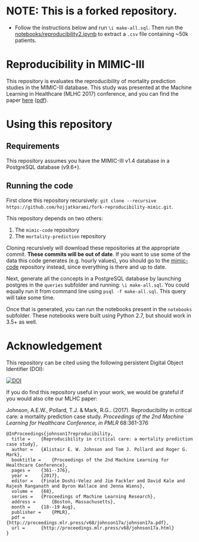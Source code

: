 # NOTE: This is a forked repository.

- Follow the instructions below and run `\i make-all.sql`. Then run the [notebooks/reproducibility2.ipynb](notebooks/reproducibility2.ipynb) to extract a `.csv` file containing ~50k patients.

# Reproducibility in MIMIC-III

This repository is evaluates the reproducibility of mortality prediction studies in the MIMIC-III database.
This study was presented at the Machine Learning in Healthcare (MLHC 2017) conference, and you can find the paper [here](http://proceedings.mlr.press/v68/johnson17a.html) ([pdf](http://proceedings.mlr.press/v68/johnson17a/johnson17a.pdf)).

# Using this repository

## Requirements

This repository assumes you have the MIMIC-III v1.4 database in a PostgreSQL database (v9.6+).

## Running the code

First clone this repository recursively: `git clone --recursive https://github.com/hojjatkarami/fork-reproducibility-mimic.git`.

This repository depends on two others:

1. The `mimic-code` repository
2. The `mortality-prediction` repository

Cloning recursively will download these repositories at the appropriate commit. **These commits will be out of date**. If you want to use some of the data this code generates (e.g. hourly values), you should go to the [mimic-code](https://github.com/mit-lcp/mimic-code) repository instead, since everything is there and up to date.

Next, generate all the concepts in a PostgreSQL database by launching postgres in the `queries` subfolder and running: `\i make-all.sql`. You could equally run it from command line using `psql -f make-all.sql`. This query will take some time.

Once that is generated, you can run the notebooks present in the `notebooks` subfolder. These notebooks were built using Python 2.7, but should work in 3.5+ as well.

# Acknowledgement

This repository can be cited using the following persistent Digital Object Identifier (DOI):

[![DOI](https://zenodo.org/badge/97237814.svg)](https://zenodo.org/badge/latestdoi/97237814)

If you do find this repository useful in your work, we would be grateful if you would also cite our MLHC paper:

Johnson, A.E.W., Pollard, T.J. &amp; Mark, R.G.. (2017). Reproducibility in critical care: a mortality prediction case study. <i>Proceedings of the 2nd Machine Learning for Healthcare Conference, in PMLR</i> 68:361-376

```
@InProceedings{johnson17reproducibility,
  title = 	 {Reproducibility in critical care: a mortality prediction case study},
  author = 	 {Alistair E. W. Johnson and Tom J. Pollard and Roger G. Mark},
  booktitle = 	 {Proceedings of the 2nd Machine Learning for Healthcare Conference},
  pages = 	 {361--376},
  year = 	 {2017},
  editor = 	 {Finale Doshi-Velez and Jim Fackler and David Kale and Rajesh Ranganath and Byron Wallace and Jenna Wiens},
  volume = 	 {68},
  series = 	 {Proceedings of Machine Learning Research},
  address = 	 {Boston, Massachusetts},
  month = 	 {18--19 Aug},
  publisher = 	 {PMLR},
  pdf = 	 {http://proceedings.mlr.press/v68/johnson17a/johnson17a.pdf},
  url = 	 {http://proceedings.mlr.press/v68/johnson17a.html}
}
```
